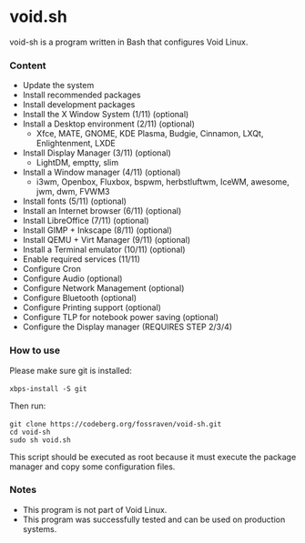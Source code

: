 # void.sh

void-sh is a program written in Bash that configures Void Linux.

### Content

- Update the system
- Install recommended packages
- Install development packages
- Install the X Window System (1/11) (optional)
- Install a Desktop environment (2/11) (optional)
    - Xfce, MATE, GNOME, KDE Plasma, Budgie, Cinnamon, LXQt, Enlightenment, LXDE
- Install Display Manager (3/11) (optional)
    - LightDM, emptty, slim
- Install a Window manager (4/11) (optional)
    - i3wm, Openbox, Fluxbox, bspwm, herbstluftwm, IceWM, awesome, jwm, dwm, FVWM3
- Install fonts (5/11) (optional)
- Install an Internet browser (6/11) (optional)
- Install LibreOffice (7/11) (optional)
- Install GIMP + Inkscape (8/11) (optional)
- Install QEMU + Virt Manager (9/11) (optional)
- Install a Terminal emulator (10/11) (optional)
- Enable required services (11/11)
- Configure Cron
- Configure Audio (optional)
- Configure Network Management (optional)
- Configure Bluetooth (optional)
- Configure Printing support (optional)
- Configure TLP for notebook power saving (optional)
- Configure the Display manager (REQUIRES STEP 2/3/4)

### How to use

Please make sure git is installed: <br><br>
`xbps-install -S git`

Then run: <br><br>
`git clone https://codeberg.org/fossraven/void-sh.git` <br>
`cd void-sh` <br>
`sudo sh void.sh`

This script should be executed as root because it must execute the package manager
and copy some configuration files.

### Notes

- This program is not part of Void Linux.
- This program was successfully tested and can be used on production systems.
